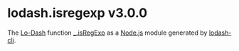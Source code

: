 # lodash.isregexp v3.0.0

The [Lo-Dash](https://lodash.com/) function [_.isRegExp](http://lodash.com/docs#isRegExp) as a [Node.js](http://nodejs.org/) module generated by [lodash-cli](https://www.npmjs.com/package/lodash-cli).
